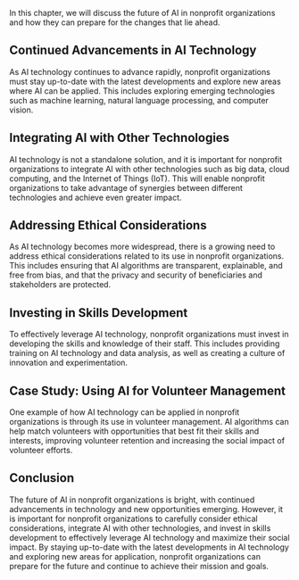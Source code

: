 
In this chapter, we will discuss the future of AI in nonprofit organizations and how they can prepare for the changes that lie ahead.

Continued Advancements in AI Technology
---------------------------------------

As AI technology continues to advance rapidly, nonprofit organizations must stay up-to-date with the latest developments and explore new areas where AI can be applied. This includes exploring emerging technologies such as machine learning, natural language processing, and computer vision.

Integrating AI with Other Technologies
--------------------------------------

AI technology is not a standalone solution, and it is important for nonprofit organizations to integrate AI with other technologies such as big data, cloud computing, and the Internet of Things (IoT). This will enable nonprofit organizations to take advantage of synergies between different technologies and achieve even greater impact.

Addressing Ethical Considerations
---------------------------------

As AI technology becomes more widespread, there is a growing need to address ethical considerations related to its use in nonprofit organizations. This includes ensuring that AI algorithms are transparent, explainable, and free from bias, and that the privacy and security of beneficiaries and stakeholders are protected.

Investing in Skills Development
-------------------------------

To effectively leverage AI technology, nonprofit organizations must invest in developing the skills and knowledge of their staff. This includes providing training on AI technology and data analysis, as well as creating a culture of innovation and experimentation.

Case Study: Using AI for Volunteer Management
---------------------------------------------

One example of how AI technology can be applied in nonprofit organizations is through its use in volunteer management. AI algorithms can help match volunteers with opportunities that best fit their skills and interests, improving volunteer retention and increasing the social impact of volunteer efforts.

Conclusion
----------

The future of AI in nonprofit organizations is bright, with continued advancements in technology and new opportunities emerging. However, it is important for nonprofit organizations to carefully consider ethical considerations, integrate AI with other technologies, and invest in skills development to effectively leverage AI technology and maximize their social impact. By staying up-to-date with the latest developments in AI technology and exploring new areas for application, nonprofit organizations can prepare for the future and continue to achieve their mission and goals.

